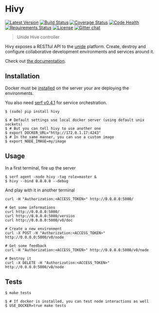 Hivy
====

[![Latest Version](https://pypip.in/v/hivy/badge.png)](https://pypi.python.org/pypi/hivy/)
[![Build Status](https://drone.io/github.com/hivetech/hivy/status.png)](https://drone.io/github.com/hivetech/hivy/latest)
[![Coverage Status](https://coveralls.io/repos/hivetech/hivy/badge.png)](https://coveralls.io/r/hivetech/hivy)
[![Code Health](https://landscape.io/github/hivetech/hivy/master/landscape.png)](https://landscape.io/github/hivetech/hivy/master)
[![Requirements Status](https://requires.io/github/hivetech/hivy/requirements.png?branch=master)](https://requires.io/github/hivetech/hivy/requirements/?branch=master)
[![License](https://pypip.in/license/hivy/badge.png)](https://pypi.python.org/pypi/hivy/)
[![Gitter chat](https://badges.gitter.im/hivetech.png)](https://gitter.im/hivetech)

> Unide Hive controller

Hivy exposes a RESTful API to the [unide](http://unide.co) platform. Create,
destroy and configure collaborative development environments and services
around it.

Check out [the documentation](http://doc.unide.co).

Installation
------------

Docker must be [installed](http://www.docker.io/gettingstarted/) on the server
your are deploying the environments.

You also need [serf v0.4.1](serfdom.io) for service orchestration.

```console
$ (sudo) pip install hivy

$ # Default settings use local docker server (using default unix sockets)
$ # But you can tell hivy to use another one
$ export DOCKER_URL="http://172.0.1.17:4243"
$ # In the same manner, you can use a custom image
$ export NODE_IMAGE=my/image
```

Usage
-----

In a first terminal, fire up the server

```console
$ serf agent -node hivy -tag role=master &
$ hivy --bind 0.0.0.0 --debug
```

And play with it in another terminal

```console
curl -H "Authorization:<ACCESS_TOKEN>" http://0.0.0.0:5000/

# Get some informations
curl http://0.0.0.0:5000/
curl http://0.0.0.0:5000/version
curl http://0.0.0.0:5000/v0/doc

# Create a new environment
curl -X POST -H "Authorization:<ACCESS_TOKEN>" http://0.0.0.0:5000/v0/node

# Get some feedback
curl -H "Authorization:<ACCESS_TOKEN>" http://0.0.0.0:5000/v0/node

# Destroy it
curl -X DELETE -H "Authorization:<ACCESS_TOKEN>" http://0.0.0.0:5000/v0/node
```

Tests
-----

```console
$ make tests

$ # If docker is installed, you can test node interactions as well
$ USE_DOCKER=true make tests
```
